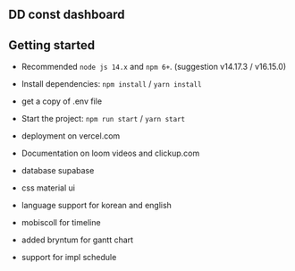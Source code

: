## DD const dashboard
## Getting started

- Recommended `node js 14.x` and `npm 6+`. (suggestion v14.17.3 / v16.15.0)
- Install dependencies: `npm install` / `yarn install`
- get a copy of .env file
- Start the project: `npm run start` / `yarn start`
- deployment on vercel.com
- Documentation on loom videos and clickup.com
- database supabase
- css material ui

- language support for korean and english

- mobiscoll for timeline
- added bryntum for gantt chart
- support for impl schedule



